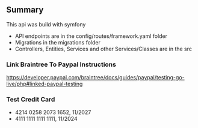 ## Summary

This api was build with symfony

* API endpoints are in the config/routes/framework.yaml folder
* Migrations in the migrations folder
* Controllers, Entities, Services and other Services/Classes are in the src

### Link Braintree To Paypal Instructions
https://developer.paypal.com/braintree/docs/guides/paypal/testing-go-live/php#linked-paypal-testing

### Test Credit Card
* 4214 0258 2073 1652, 11/2027
* 4111 1111 1111 1111, 11/2024

